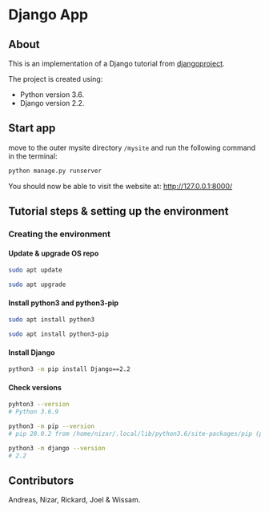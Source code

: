 # Django App


## About
This is an implementation of a Django tutorial from [djangoproject](https://docs.djangoproject.com/en/3.0/intro/tutorial01/).

The project is created using:
* Python version 3.6.
* Django version 2.2.

## Start app
move to the outer mysite directory `/mysite` and run the following command in the terminal:
```bash
python manage.py runserver
```

You should now be able to visit the website at: http://127.0.0.1:8000/


## Tutorial steps & setting up the environment

### Creating the environment

#### Update & upgrade OS repo
```Bash
sudo apt update
```
```Bash
sudo apt upgrade
```

#### Install python3 and python3-pip
```Bash
sudo apt install python3
```
```Bash
sudo apt install python3-pip
```

#### Install Django
```Bash
python3 -m pip install Django==2.2
```


#### Check versions

```Bash
pyhton3 --version
# Python 3.6.9
```
```Bash
python3 -m pip --version
# pip 20.0.2 from /home/nizar/.local/lib/python3.6/site-packages/pip (python 3.6)
```
```Bash
python3 -m django --version
# 2.2
```

## Contributors
Andreas, Nizar, Rickard, Joel & Wissam.

